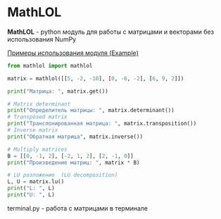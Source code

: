 # MathLOL
**MathLOL** - python модуль для работы с матрицами и векторами без использования NumPy

[Примеры использования модуля (Example)](https://github.com/ilikeevb/MathLOL/blob/master/example.ipynb)

```python
from mathlol import mathlol

matrix = mathlol([[5, -2, -10], [0, -6, -2], [6, 9, 2]])

print("Матрица: ", matrix.get())

# Matrix determinant
print("Определитель матрицы: ", matrix.determinant())
# Transposed matrix
print("Транспонированная матрица: ", matrix.transposition())
# Inverse matrix
print("Обратная матрица", matrix.inverse())

# Multiply matrices
B = [[0, -1, 2], [-2, 1, 2], [2, -1, 0]]
print("Произведение матриц: ", matrix * B)

# LU разложение  (LU decomposition)
L, U = matrix.lu()
print("L: ", L)
print("U: ", L)
```
terminal.py - работа с матрицами в терминале 
